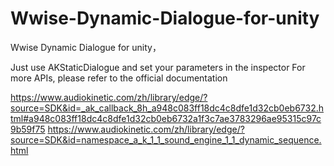 # Wwise-Dynamic-Dialogue-for-unity
Wwise Dynamic Dialogue for unity，

Just use AKStaticDialogue and set your parameters in the inspector
For more APIs, please refer to the official documentation

https://www.audiokinetic.com/zh/library/edge/?source=SDK&id=_ak_callback_8h_a948c083ff18dc4c8dfe1d32cb0eb6732.html#a948c083ff18dc4c8dfe1d32cb0eb6732a1f3c7ae3783296ae95315c97c9b59f75
https://www.audiokinetic.com/zh/library/edge/?source=SDK&id=namespace_a_k_1_1_sound_engine_1_1_dynamic_sequence.html
